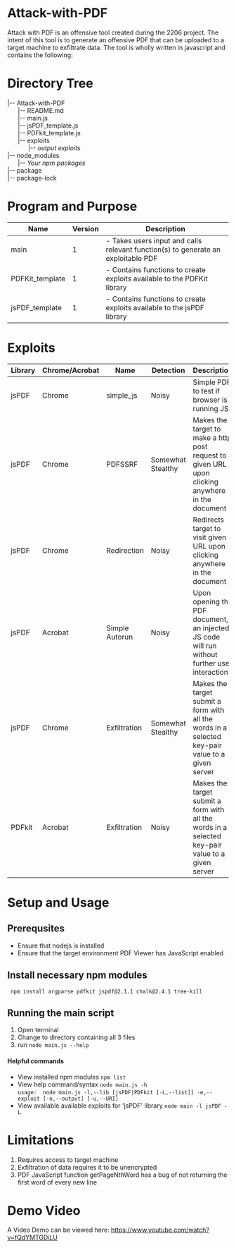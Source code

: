 # Attack-with-PDF

Attack with PDF is an offensive tool created during the 2206 project. The intent of this tool is to generate an offensive PDF that can be uploaded to a target machine to exfiltrate data. The tool is wholly written in javascript and contains the following:

# Directory Tree
|-- Attack-with-PDF  
&nbsp;&nbsp;&nbsp;&nbsp;&nbsp;&nbsp;|-- README.md   
&nbsp;&nbsp;&nbsp;&nbsp;&nbsp;&nbsp;|-- main.js   
&nbsp;&nbsp;&nbsp;&nbsp;&nbsp;&nbsp;|-- jsPDF_template.js   
&nbsp;&nbsp;&nbsp;&nbsp;&nbsp;&nbsp;|-- PDFkit_template.js  
&nbsp;&nbsp;&nbsp;&nbsp;&nbsp;&nbsp;|-- exploits  
&nbsp;&nbsp;&nbsp;&nbsp;&nbsp;&nbsp;&nbsp;&nbsp;&nbsp;&nbsp;&nbsp;&nbsp;|-- *output exploits*  
|-- node_modules  
&nbsp;&nbsp;&nbsp;&nbsp;&nbsp;&nbsp;|-- *Your npm packages*  
|-- package  
|-- package-lock



# Program and Purpose
| Name            | Version | Description                                                                       |
|-----------------|---------|-----------------------------------------------------------------------------------|
| main            | 1       | - Takes users input and calls relevant function(s) to generate an exploitable PDF |
| PDFKit_template | 1       | - Contains functions to create exploits available to the PDFKit library           |
| jsPDF_template  | 1       | - Contains functions to create exploits available to the jsPDF library            |

# Exploits
| Library | Chrome/Acrobat | Name           | Detection         | Description                                                                                       |
|---------|----------------|----------------|-------------------|---------------------------------------------------------------------------------------------------|
| jsPDF   | Chrome         | simple_js      | Noisy             | Simple PDF to test if browser is running JS                                                       |
| jsPDF   | Chrome         | PDFSSRF        | Somewhat Stealthy | Makes the target to make a http post request to given URL upon clicking anywhere in the document  |
| jsPDF   | Chrome         | Redirection    | Noisy             | Redirects target to visit given URL upon clicking anywhere in the document                        |
| jsPDF   | Acrobat        | Simple Autorun | Noisy             | Upon opening the PDF document, an injected JS code will run without further user interaction      |
| jsPDF   | Chrome         | Exfiltration   | Somewhat Stealthy | Makes the target submit a form with all the words in a selected key-pair value to a given server  |
| PDFkit  | Acrobat        | Exfiltration   | Noisy             | Makes the target submit a form with all the words in a selected key-pair value to a given server  |

# Setup and Usage

## Prerequsites
- Ensure that nodejs is installed
- Ensure that the target environment PDF Viewer has JavaScript enabled

## Install necessary npm modules
``` npm install argparse pdfkit jspdf@2.1.1 chalk@2.4.1 tree-kill```

## Running the main script
1. Open terminal
2. Change to directory containing all 3 files
3. run `node main.js --help`

#### Helpful commands
- View installed npm modules `npm list`
- View help command/syntax `node main.js -h`
<br>`usage:  node main.js -l,--lib [jsPDF|PDFkit [-L,--list]] -e,--exploit [-o,--output] [-u,--URI]`
- View available available exploits for 'jsPDF' library `node main -l jsPDF -L`

# Limitations
1. Requires access to target machine
2. Exfiltration of data requires it to be unencrypted
3. PDF JavaScript function getPageNthWord has a bug of not returning the first word of every new line 

# Demo Video
A Video Demo can be viewed here: https://www.youtube.com/watch?v=fQdYMTGDiLU
